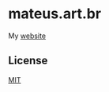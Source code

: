 # mateus.art.br

My [website](https://mateus.art.br)

## License

[MIT](https://github.com/iammateus/mateus.art.br/blob/main/LICENSE)
